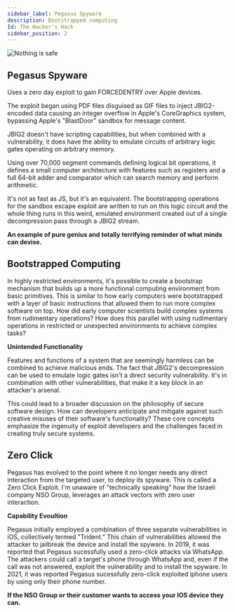 ```yaml
---
sidebar_label: Pegasus Spyware
description: Bootstrapped computing 
Id: The Hacker's Hack
sidebar_position: 2
---
```


![Nothing is safe](/img/cyber.png)

## Pegasus Spyware

Uses a zero day exploit to gain FORCEDENTRY over Apple devices. 

The exploit began using PDF files disguised as GIF files to inject JBIG2-encoded data causing an integer overflow in Apple's CoreGraphics system, bypassing Apple's "BlastDoor" sandbox for message content. 

JBIG2 doesn't have scripting capabilities, but when combined with a vulnerability, it does have the ability to emulate circuits of arbitrary logic gates operating on arbitrary memory. 

Using over 70,000 segment commands defining logical bit operations, it defines a small computer architecture with features such as registers and a full 64-bit adder and comparator which can search memory and perform arithmetic. 

It's not as fast as JS, but it's an equivalent. The bootstrapping operations for the sandbox escape exploit are written to run on this logic circuit and the whole thing runs in this weird, emulated environment created out of a single decompression pass through a JBIG2 stream. 

**An example of pure genius and totally terrifying reminder of what minds can devise.**

## Bootstrapped Computing

In highly restricted environments, it's possible to create a bootstrap mechanism that builds up a more functional computing environment from basic primitives. This is similar to how early computers were bootstrapped with a layer of basic instructions that allowed them to run more complex software on top. How did early computer scientists build complex systems from rudimentary operations? How does this parallel with using rudimentary operations in restricted or unexpected environments to achieve complex tasks?

**Unintended Functionality**

Features and functions of a system that are seemingly harmless can be combined to achieve malicious ends. The fact that JBIG2's decompression can be used to emulate logic gates isn't a direct security vulnerability. It's in combination with other vulnerabilities, that make it a key block in an attacker's arsenal.

This could lead to a broader discussion on the philosophy of secure software design. How can developers anticipate and mitigate against such creative misuses of their software's functionality? These core concepts emphasize the ingenuity of exploit developers and the challenges faced in creating truly secure systems.

## Zero Click 

Pegasus has evolved to the point where it no longer needs any direct interaction from the targeted user, to deploy its spyware. This is called a Zero Click Exploit. I'm unaware of "technically speaking" how the Israeli company NSO Group, leverages an attack vectors with zero user interaction.

**Capability Evoultion** 

Pegasus initially employed a combination of three separate vulnerabilities in iOS, collectively termed "Trident." This chain of vulnerabilities allowed the attacker to jailbreak the device and install the spyware. In 2019, it was reported that Pegasus sucessfully used a zero-click attacks via WhatsApp. The attackers could call a target's phone through WhatsApp and, even if the call was not answered, exploit the vulnerability and to install the spyware. In 2021, it was reported Pegasus sucessfully zero-click exploited iphone users by using only their phone number. 

**If the NSO Group or their customer wants to access your IOS device they can.**
